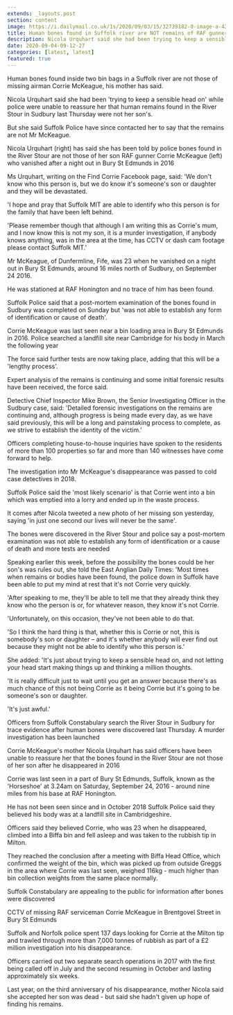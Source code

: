 ```yaml
---
extends: _layouts.post
section: content
image: https://i.dailymail.co.uk/1s/2020/09/03/15/32739182-0-image-a-42_1599142680681.jpg 
title: Human bones found in Suffolk river are NOT remains of RAF gunner Corrie McKeague 
description: Nicola Urquhart said she had been trying to keep a sensible head on while police were unable to reassure her that human remains found in the River Stour in Sudbury last week were not her sons. 
date: 2020-09-04-09-12-27 
categories: [latest, latest] 
featured: true 
--- 
```

Human bones found inside two bin bags in a Suffolk river are not those of missing airman Corrie McKeague, his mother has said.

Nicola Urquhart said she had been 'trying to keep a sensible head on' while police were unable to reassure her that human remains found in the River Stour in Sudbury last Thursday were not her son's.

But she said Suffolk Police have since contacted her to say that the remains are not Mr McKeague.

Nicola Urquhart (right) has said she has been told by police bones found in the River Stour are not those of her son RAF gunner Corrie McKeague (left) who vanished after a night out in Bury St Edmunds in 2016

Ms Urquhart, writing on the Find Corrie Facebook page, said: 'We don't know who this person is, but we do know it's someone's son or daughter and they will be devastated.

'I hope and pray that Suffolk MIT are able to identify who this person is for the family that have been left behind.

'Please remember though that although I am writing this as Corrie's mum, and I now know this is not my son, it is a murder investigation, if anybody knows anything, was in the area at the time, has CCTV or dash cam footage please contact Suffolk MIT.'

Mr McKeague, of Dunfermline, Fife, was 23 when he vanished on a night out in Bury St Edmunds, around 16 miles north of Sudbury, on September 24 2016.

He was stationed at RAF Honington and no trace of him has been found.

Suffolk Police said that a post-mortem examination of the bones found in Sudbury was completed on Sunday but 'was not able to establish any form of identification or cause of death'.

Corrie McKeague was last seen near a bin loading area in Bury St Edmunds in 2016. Police searched a landfill site near Cambridge for his body in March the following year

The force said further tests are now taking place, adding that this will be a 'lengthy process'.

Expert analysis of the remains is continuing and some initial forensic results have been received, the force said.

Detective Chief Inspector Mike Brown, the Senior Investigating Officer in the Sudbury case, said: 'Detailed forensic investigations on the remains are continuing and, although progress is being made every day, as we have said previously, this will be a long and painstaking process to complete, as we strive to establish the identity of the victim.'

Officers completing house-to-house inquiries have spoken to the residents of more than 100 properties so far and more than 140 witnesses have come forward to help.

The investigation into Mr McKeague's disappearance was passed to cold case detectives in 2018.

Suffolk Police said the 'most likely scenario' is that Corrie went into a bin which was emptied into a lorry and ended up in the waste process.

It comes after Nicola tweeted a new photo of her missing son yesterday, saying 'in just one second our lives will never be the same'.    

The bones were discovered in the River Stour and police say a post-mortem examination was not able to establish any form of identification or a cause of death and more tests are needed

Speaking earlier this week, before the possibility the bones could be her son's was rules out, she told the East Anglian Daily Times: 'Most times when remains or bodies have been found, the police down in Suffolk have been able to put my mind at rest that it's not Corrie very quickly.

'After speaking to me, they'll be able to tell me that they already think they know who the person is or, for whatever reason, they know it's not Corrie.

'Unfortunately, on this occasion, they've not been able to do that.

'So I think the hard thing is that, whether this is Corrie or not, this is somebody's son or daughter – and it's whether anybody will ever find out because they might not be able to identify who this person is.'

She added: 'It's just about trying to keep a sensible head on, and not letting your head start making things up and thinking a million thoughts.

'It is really difficult just to wait until you get an answer because there's as much chance of this not being Corrie as it being Corrie but it's going to be someone's son or daughter.

'It's just awful.'

Officers from Suffolk Constabulary search the River Stour in Sudbury for trace evidence after human bones were discovered last Thursday. A murder investigation has been launched

Corrie McKeague's mother Nicola Urquhart has said officers have been unable to reassure her that the bones found in the River Stour are not those of her son after he disappeared in 2016

Corrie was last seen in a part of Bury St Edmunds, Suffolk, known as the 'Horseshoe' at 3.24am on Saturday, September 24, 2016 - around nine miles from his base at RAF Honington.

He has not been seen since and in October 2018 Suffolk Police said they believed his body was at a landfill site in Cambridgeshire.

Officers said they believed Corrie, who was 23 when he disappeared, climbed into a Biffa bin and fell asleep and was taken to the rubbish tip in Milton.

They reached the conclusion after a meeting with Biffa Head Office, which confirmed the weight of the bin, which was picked up from outside Greggs in the area where Corrie was last seen, weighed 116kg - much higher than bin collection weights from the same place normally.

Suffolk Constabulary are appealing to the public for information after bones were discovered

CCTV of missing RAF serviceman Corrie McKeague in Brentgovel Street in Bury St Edmunds

Suffolk and Norfolk police spent 137 days looking for Corrie at the Milton tip and trawled through more than 7,000 tonnes of rubbish as part of a £2 million investigation into his disappearance.

Officers carried out two separate search operations in 2017 with the first being called off in July and the second resuming in October and lasting approximately six weeks.  

Last year, on the third anniversary of his disappearance, mother Nicola said she accepted her son was dead - but said she hadn't given up hope of finding his remains.

